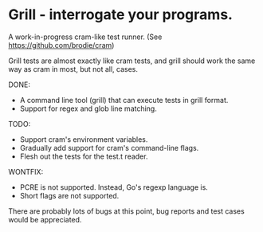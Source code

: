 # Grill - interrogate your programs.
A work-in-progress cram-like test runner. (See https://github.com/brodie/cram)

Grill tests are almost exactly like cram tests, and grill should work the same
way as cram in most, but not all, cases.

DONE:
  * A command line tool (grill) that can execute tests in grill format.
  * Support for regex and glob line matching.

TODO:
  * Support cram's environment variables.
  * Gradually add support for cram's command-line flags.
  * Flesh out the tests for the test.t reader.

WONTFIX:
  * PCRE is not supported. Instead, Go's regexp language is.
  * Short flags are not supported.

There are probably lots of bugs at this point, bug reports and test cases would
be appreciated.
